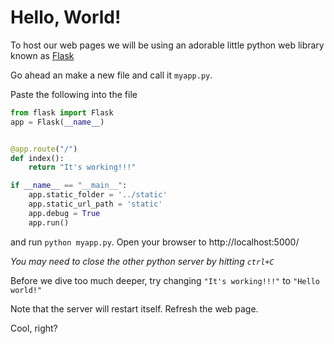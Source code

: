 # Hello, World!

To host our web pages we will be using an adorable little python web library known as [Flask](http://flask.pocoo.org)

Go ahead an make a new file and call it `myapp.py`.

Paste the following into the file

```python
from flask import Flask
app = Flask(__name__)


@app.route("/")
def index():
    return "It's working!!!"

if __name__ == "__main__":
    app.static_folder = '../static'
    app.static_url_path = 'static'
    app.debug = True
    app.run()
```

and run `python myapp.py`. Open your browser to http://localhost:5000/

*You may need to close the other python server by hitting `ctrl+C`*

Before we dive too much deeper, try changing `"It's working!!!"` to `"Hello world!"`

Note that the server will restart itself. Refresh the web page.

Cool, right?
